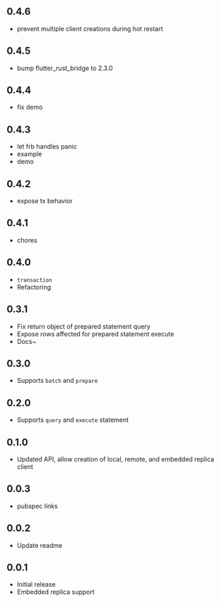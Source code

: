## 0.4.6

- prevent multiple client creations during hot restart

## 0.4.5

- bump flutter_rust_bridge to 2.3.0

## 0.4.4

- fix demo

## 0.4.3

- let frb handles panic
- example
- demo

## 0.4.2

- expose tx behavior

## 0.4.1

- chores

## 0.4.0

- `transaction`
- Refactoring

## 0.3.1

- Fix return object of prepared statement query
- Expose rows affected for prepared statement execute
- Docs~

## 0.3.0

- Supports `batch` and `prepare`

## 0.2.0

- Supports `query` and `execute` statement

## 0.1.0

- Updated API, allow creation of local, remote, and embedded replica client

## 0.0.3

- pubspec links

## 0.0.2

- Update readme

## 0.0.1

- Initial release
- Embedded replica support
